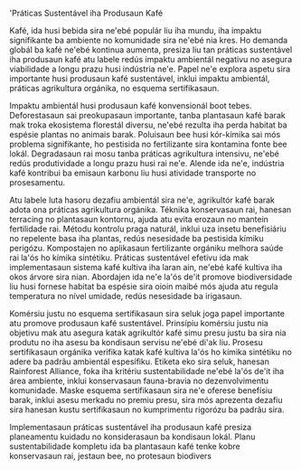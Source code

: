 'Práticas Sustentável iha Produsaun Kafé

Kafé, ida husi bebida sira ne'ebé populár liu iha mundu, iha impaktu signifikante ba ambiente no komunidade sira ne'ebé nia kres. Ho demanda globál ba kafé ne'ebé kontinua aumenta, presiza liu tan práticas sustentável iha produsaun kafé atu labele redús impaktu ambientál negativu no asegura viabilidade a longu prazu husi indústria ne'e. Papel ne'e explora aspetu sira importante husi produsaun kafé sustentável, inklui impaktu ambientál, práticas agrikultura orgánika, no esquema sertifikasaun.

Impaktu ambientál husi produsaun kafé konvensionál boot tebes. Deforestasaun sai preokupasaun importante, tanba plantasaun kafé barak mak troka ekosistema florestál diversu, ne'ebé rezulta iha perda habitat ba espésie plantas no animais barak. Poluisaun bee husi kór-kímika sai mós problema signifikante, ho pestisida no fertilizante sira kontamina fonte bee lokál. Degradasaun rai mosu tanba práticas agrikultura intensivu, ne'ebé redús produtividade a longu prazu husi rai ne'e. Alende ida ne'e, indústria kafé kontribui ba emisaun karbonu liu husi atividade transporte no prosesamentu.

Atu labele luta hasoru dezafiu ambientál sira ne'e, agrikultór kafé barak adota ona práticas agrikultura orgánika. Téknika konservasaun rai, hanesan terracing no plantasaun kontornu, ajuda atu evita erozaun no mantein fertilidade rai. Métodu kontrolu praga naturál, inklui uza insetu benefisiáriu no repelente basa iha plantas, redús nesesidade ba pestisida kímiku perigózu. Kompostajen no aplikasaun fertilizante orgániku melhora saúde rai la'ós ho kímika sintétiku. Práticas sustentável efetivu ida mak implementasaun sistema kafé kultiva iha laran ain, ne'ebé kafé kultiva iha okos árvore sira nian. Abordajen ida ne'e la'ós de'it promove biodiversidade liu husi fornese habitat ba espésie sira oioin maibé mós ajuda atu regula temperatura no nível umidade, redús nesesidade ba irigasaun.

Komérsiu justu no esquema sertifikasaun sira seluk joga papel importante atu promove produsaun kafé sustentável. Prinsípiu komérsiu justu nia objetivu mak atu asegura katak agrikultór kafé simu presu justu ba sira nia produtu no iha asesu ba kondisaun servisu ne'ebé di'ak liu. Prosesu sertifikasaun orgánika verifika katak kafé kultiva la'ós ho kímika sintétiku no adere ba padrãu ambientál espesífiku. Etiketa eko sira seluk, hanesan Rainforest Alliance, foka iha kritériu sustentabilidade ne'ebé la'ós de'it iha área ambiente, inklui konservasaun fauna-bravia no dezenvolvimentu komunidade. Maske esquema sertifikasaun sira ne'e oferese benefísiu barak, inklui asesu merkadu no premiu presu, sira mós aprezenta dezafiu sira hanesan kustu sertifikasaun no kumprimentu rigorózu ba padrãu sira.

Implementasaun práticas sustentável iha produsaun kafé presiza planeamentu kuidadu no konsiderasaun ba kondisaun lokál. Planu sustentabilidade kompletu ida ba plantasaun kafé tenke kobre konservasaun rai, jestaun bee, no protesaun biodivers
